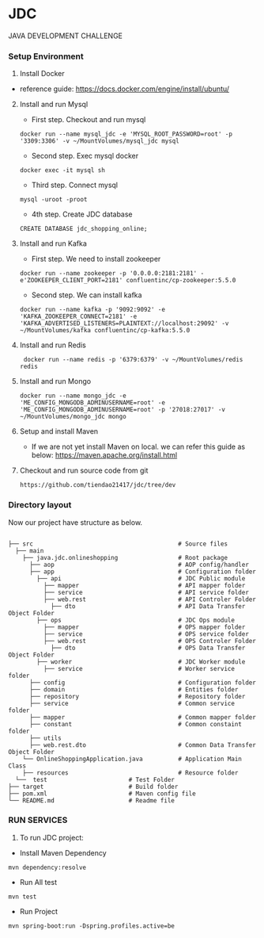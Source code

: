# JDC
JAVA DEVELOPMENT CHALLENGE



### Setup Environment

1. Install Docker
- reference guide: https://docs.docker.com/engine/install/ubuntu/

2. Install and run Mysql
    - First step. Checkout and run mysql
   ```
   docker run --name mysql_jdc -e 'MYSQL_ROOT_PASSWORD=root' -p '3309:3306' -v ~/MountVolumes/mysql_jdc mysql
   ```
   - Second step. Exec mysql docker
   ```
   docker exec -it mysql sh 
   ```
   - Third step. Connect mysql
   ```
   mysql -uroot -proot
   ```
    - 4th step. Create JDC database
   ```
   CREATE DATABASE jdc_shopping_online;
   ```

3. Install and run Kafka
    - First step. We need to install zookeeper

   ```
   docker run --name zookeeper -p '0.0.0.0:2181:2181' -e'ZOOKEEPER_CLIENT_PORT=2181' confluentinc/cp-zookeeper:5.5.0
   ```
   
    - Second step. We can install kafka

   ```
   docker run --name kafka -p '9092:9092' -e 'KAFKA_ZOOKEEPER_CONNECT=2181' -e 'KAFKA_ADVERTISED_LISTENERS=PLAINTEXT://localhost:29092' -v ~/MountVolumes/kafka confluentinc/cp-kafka:5.5.0
   ```

4. Install and run Redis
   ```
    docker run --name redis -p '6379:6379' -v ~/MountVolumes/redis redis
   ```
   
5. Install and run Mongo
   ```
   docker run --name mongo_jdc -e 'ME_CONFIG_MONGODB_ADMINUSERNAME=root' -e 'ME_CONFIG_MONGODB_ADMINUSERNAME=root' -p '27018:27017' -v ~/MountVolumes/mongo_jdc mongo

   ```
   
6. Setup and install Maven
   - If we are not yet install Maven on local. we can refer this guide as below:
     https://maven.apache.org/install.html

7. Checkout and run source code from git
   ```
   https://github.com/tiendao21417/jdc/tree/dev

   ```

### Directory layout 
Now our project have structure as below.

```

├── src                                         # Source files
  ├── main
    ├── java.jdc.onlineshopping                 # Root package
      ├── aop                                   # AOP config/handler
      ├── app                                   # Configuration folder
        ├── api                                 # JDC Public module
          ├── mapper                            # API mapper folder
          ├── service                           # API service folder
          ├── web.rest                          # API Controler Folder
            ├── dto                             # API Data Transfer Object Folder
        ├── ops                                 # JDC Ops module
          ├── mapper                            # OPS mapper folder
          ├── service                           # OPS service folder
          ├── web.rest                          # OPS Controler Folder
            ├── dto                             # OPS Data Transfer Object Folder          
        ├── worker                              # JDC Worker module
          ├── service                           # Worker service folder
      ├── config                                # Configuration folder
      ├── domain                                # Entities folder
      ├── repository                            # Repository folder
      ├── service                               # Common service folder
      ├── mapper                                # Common mapper folder
      ├── constant                              # Common constaint folder
      ├── utils    
      ├── web.rest.dto                          # Common Data Transfer Object Folder                            
    └── OnlineShoppingApplication.java          # Application Main Class
    ├── resources                               # Resource folder
  └──  test                       # Test Folder
├── target                        # Build folder
├── pom.xml                       # Maven config file
└── README.md                     # Readme file

```

### RUN SERVICES

1. To run JDC project:
- Install Maven Dependency
```
mvn dependency:resolve
```
- Run All test
```
mvn test
```

- Run Project
```
mvn spring-boot:run -Dspring.profiles.active=be
```